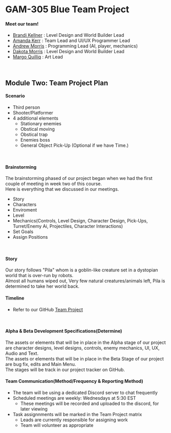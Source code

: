 # GAM-305 Blue Team Project

#### Meet our team!
* [Brandi Kellner](https://github.com/BrandiKellner) : Level Design and World Builder Lead
* [Amanda Kerr](https://github.com/amarkerr) : Team Lead and UI/UX Programmer Lead
* [Andrew Morris](https://github.com/AndrewMorris22) : Programming Lead (AI, player, mechanics)
* [Dakota Morris](https://github.com/DakotaM26) : Level Design and World Builder Lead
* [Margo Quilliq](https://github.com/NerdsyPotato) : Art Lead
<br/>

## Module Two: Team Project Plan
#### Scenario
* Third person
* Shooter/Platformer
* 4 additional elements
   * Stationary enemies
   * Obstical moving
   * Obstical trap
   * Enemies boss
   * General Object Pick-Up (Optional if we have Time.)

<br/>

#### Brainstorming
  The brainstorming phased of our project began when we had the first couple of meeting in week two of this course.<br/>
  Here is everything that we discussed in our meetings.<br/>
  * Story 
  * Characters 
  * Enviroment
  * Level
  * Mechanics(Controls, Level Design, Character Design, Pick-Ups, Turret/Enemy Ai, Projectiles, Character Interactions)
  * Set Goals
  * Assign Positions

<br/>

#### Story
  Our story follows "Pila" whom is a goblin-like creature set in a dystopian world that is over-run by robots.<br/> 
  Almost all humans wiped out, Very few natural creatures/animals left, Pila is determined to take her world back.
<br/>

#### Timeline
* Refer to our GitHub [Team Project](https://github.com/users/amarkerr/projects/2)

<br/>

#### Alpha & Beta Development Specifications(Determine)
The assets or elements that will be in place in the Alpha stage of our project are character designs, level designs, controls, enemy mechanics, UI, UX, Audio and Text.  <br/>
The assets or elements that will be in place in the Beta Stage of our project are bug fix, edits and Main Menu. <br/>
The stages will be track in our project tracker on GitHub. <br/>

#### Team Communication(Method/Frequency & Reporting Method)
* The team will be using a dedicated Discord server to chat frequently
* Scheduled meetings are weekly: Wednesdays at 5:30 EST
  * These meetings will be recorded and uploaded to the discord, for later viewing
* Task assignnments will be marked in the Team Project matrix
  * Leads are currently responsible for assigning work
  * Team will volunteer as appropriate
  
